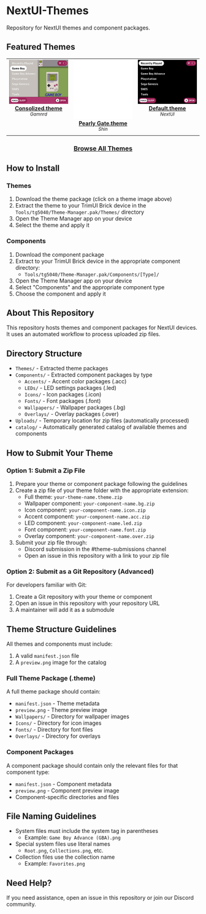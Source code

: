 # NextUI-Themes

Repository for NextUI themes and component packages.

<!-- GALLERY_START -->
## Featured Themes

<table align="center"><tr>
<td align="center" valign="top" width="33%">

<a href="https://github.com/Leviathanium/NextUI-Themes/raw/main/Uploads/Themes/Consolized.theme.zip">
<img title="Name: Consolized.theme&#013;Author: Gamnrd&#013;(Click to download)" width="480px" src="https://github.com/Leviathanium/NextUI-Themes/raw/main/Catalog/Themes/previews/Consolized.theme.png" /><br/>
<b>Consolized.theme</b>
</a><br/>
<sup><i>Gamnrd</i></sup><br>
<sub>
<sup><a title="Last updated: " href="https://github.com/Leviathanium/NextUI-Themes/commits/main/Catalog/themes/Consolized.theme"></a></sup>

</sub>
</td>

<td align="center" valign="top" width="33%">

<a href="https://github.com/Leviathanium/NextUI-Themes/raw/main/Uploads/Themes/Pearly Gate.theme.zip">
<img title="Name: Pearly Gate.theme&#013;Author: Shin&#013;(Click to download)" width="480px" src="https://github.com/Leviathanium/NextUI-Themes/raw/main/Catalog/Themes/previews/Pearly Gate.theme.png" /><br/>
<b>Pearly Gate.theme</b>
</a><br/>
<sup><i>Shin</i></sup><br>
<sub>
<sup><a title="Last updated: " href="https://github.com/Leviathanium/NextUI-Themes/commits/main/Catalog/themes/Pearly Gate.theme"></a></sup>

</sub>
</td>

<td align="center" valign="top" width="33%">

<a href="https://github.com/Leviathanium/NextUI-Themes/raw/main/Uploads/Themes/Default.theme.zip">
<img title="Name: Default.theme&#013;Author: NextUI&#013;(Click to download)" width="480px" src="https://github.com/Leviathanium/NextUI-Themes/raw/main/Catalog/Themes/previews/Default.theme.png" /><br/>
<b>Default.theme</b>
</a><br/>
<sup><i>NextUI</i></sup><br>
<sub>
<sup><a title="Last updated: " href="https://github.com/Leviathanium/NextUI-Themes/commits/main/Catalog/themes/Default.theme"></a></sup>

</sub>
</td>

</tr></table>


<div align="center"><h3><a href=".github/index/index.md">Browse All Themes</a></h3></div>
<!-- GALLERY_END -->

## How to Install

### Themes

1. Download the theme package (click on a theme image above)
2. Extract the theme to your TrimUI Brick device in the `Tools/tg5040/Theme-Manager.pak/Themes/` directory
3. Open the Theme Manager app on your device
4. Select the theme and apply it

### Components

1. Download the component package
2. Extract to your TrimUI Brick device in the appropriate component directory:
   - `Tools/tg5040/Theme-Manager.pak/Components/[Type]/`
3. Open the Theme Manager app on your device
4. Select "Components" and the appropriate component type
5. Choose the component and apply it

## About This Repository

This repository hosts themes and component packages for NextUI devices. It uses an automated workflow to process uploaded zip files.

## Directory Structure

- `Themes/` - Extracted theme packages
- `Components/` - Extracted component packages by type
  - `Accents/` - Accent color packages (.acc)
  - `LEDs/` - LED settings packages (.led)
  - `Icons/` - Icon packages (.icon)
  - `Fonts/` - Font packages (.font)
  - `Wallpapers/` - Wallpaper packages (.bg)
  - `Overlays/` - Overlay packages (.over)
- `Uploads/` - Temporary location for zip files (automatically processed)
- `catalog/` - Automatically generated catalog of available themes and components

## How to Submit Your Theme

### Option 1: Submit a Zip File

1. Prepare your theme or component package following the guidelines
2. Create a zip file of your theme folder with the appropriate extension:
   - Full theme: `your-theme-name.theme.zip`
   - Wallpaper component: `your-component-name.bg.zip`
   - Icon component: `your-component-name.icon.zip`
   - Accent component: `your-component-name.acc.zip`
   - LED component: `your-component-name.led.zip`
   - Font component: `your-component-name.font.zip`
   - Overlay component: `your-component-name.over.zip`
3. Submit your zip file through:
   - Discord submission in the #theme-submissions channel
   - Open an issue in this repository with a link to your zip file

### Option 2: Submit as a Git Repository (Advanced)

For developers familiar with Git:

1. Create a Git repository with your theme or component
2. Open an issue in this repository with your repository URL
3. A maintainer will add it as a submodule

## Theme Structure Guidelines

All themes and components must include:

1. A valid `manifest.json` file
2. A `preview.png` image for the catalog

### Full Theme Package (.theme)

A full theme package should contain:

- `manifest.json` - Theme metadata
- `preview.png` - Theme preview image
- `Wallpapers/` - Directory for wallpaper images
- `Icons/` - Directory for icon images
- `Fonts/` - Directory for font files
- `Overlays/` - Directory for overlays

### Component Packages

A component package should contain only the relevant files for that component type:

- `manifest.json` - Component metadata
- `preview.png` - Component preview image
- Component-specific directories and files

## File Naming Guidelines

- System files must include the system tag in parentheses
  - Example: `Game Boy Advance (GBA).png`
- Special system files use literal names
  - `Root.png`, `Collections.png`, etc.
- Collection files use the collection name
  - Example: `Favorites.png`

## Need Help?

If you need assistance, open an issue in this repository or join our Discord community.
